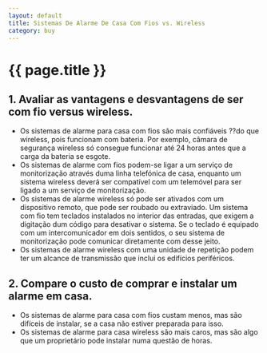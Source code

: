 ```yaml
---
layout: default
title: Sistemas De Alarme De Casa Com Fios vs. Wireless
category: buy
---
```


# {{ page.title }}

## 1. Avaliar as vantagens e desvantagens de ser com fio versus wireless.

* Os sistemas de alarme para casa com fios são mais confiáveis ??do que wireless, pois funcionam com bateria. Por exemplo, câmara de segurança wireless só consegue funcionar até 24 horas antes que a carga da bateria se esgote.
* Os sistemas de alarme com fios podem-se ligar a um serviço de monitorização através duma linha telefónica de casa, enquanto um sistema wireless deverá ser compatível com um telemóvel para ser ligado a um serviço de monitorização.
* Os sistemas de alarme wireless só pode ser ativados com um dispositivo remoto, que pode ser roubado ou extraviado. Um sistema com fio tem teclados instalados no interior das entradas, que exigem a digitação dum código para desativar o sistema. Se o teclado é equipado com um intercomunicador em dois sentidos, o seu sistema de monitorização pode comunicar diretamente com desse jeito.
* Os sistemas de alarme wireless com uma unidade de repetição podem ter um alcance de transmissão que inclui os edifícios periféricos.

## 2. Compare o custo de comprar e instalar um alarme em casa.

* Os sistemas de alarme para casa com fios custam menos, mas são difíceis de instalar, se a casa não estiver preparada para isso.
* Os sistemas de alarme para casa wireless são mais caros, mas são algo que um proprietário pode instalar numa questão de horas.
